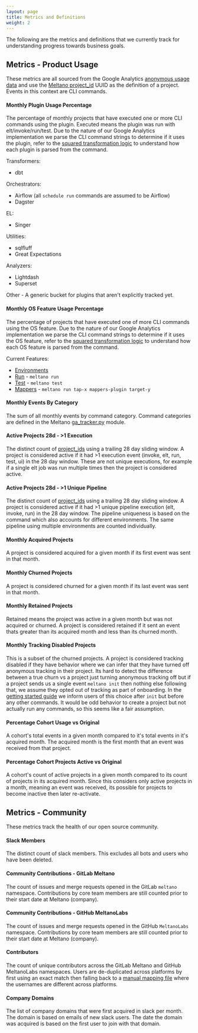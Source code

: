 ```yaml
---
layout: page
title: Metrics and Definitions
weight: 2
---
```


The following are the metrics and definitions that we currently track for understanding progress towards business goals.

## Metrics - Product Usage

These metrics are all sourced from the Google Analytics [anonymous usage data](https://docs.meltano.com/reference/settings#send_anonymous_usage_stats) and use the [Meltano project_id](https://docs.meltano.com/reference/settings#project_id) UUID as the definition of a project.
Events in this context are CLI commands.

#### Monthly Plugin Usage Percentage
The percentage of monthly projects that have executed one or more CLI commands using the plugin.
Executed means the plugin was run with elt/invoke/run/test.
Due to the nature of our Google Analytics implementation we parse the CLI command strings to determine if it uses the plugin, refer to the [squared transformation logic](https://gitlab.com/meltano/squared/-/blob/master/data/transform/models/marts/telemetry/base/ga_commands_parsed.sql) to understand how each plugin is parsed from the command.

Transformers:
- dbt

Orchestrators:
- Airflow (all `schedule run` commands are assumed to be Airflow)
- Dagster

EL:
- Singer

Utilities:
- sqlfluff
- Great Expectations

Analyzers:
- Lightdash
- Superset

Other - A generic bucket for plugins that aren't explicitly tracked yet.

#### Monthly OS Feature Usage Percentage
The percentage of projects that have executed one of more CLI commands using the OS feature.
Due to the nature of our Google Analytics implementation we parse the CLI command strings to determine if it uses the OS feature, refer to the [squared transformation logic](https://gitlab.com/meltano/squared/-/blob/master/data/transform/models/marts/telemetry/base/ga_commands_parsed.sql) to understand how each OS feature is parsed from the command.

Current Features:
- [Environments](https://docs.meltano.com/reference/command-line-interface#environment)
- [Run](https://docs.meltano.com/reference/command-line-interface#run) - `meltano run`
- [Test](https://docs.meltano.com/reference/command-line-interface#test) - `meltano test`
- [Mappers](https://docs.meltano.com/concepts/plugins#mappers) - `meltano run tap-x mappers-plugin target-y`

#### Monthly Events By Category
The sum of all monthly events by command category.
Command categories are defined in the Meltano [ga_tracker.py](https://gitlab.com/meltano/meltano/-/blob/master/src/meltano/core/tracking/ga_tracker.py#L148) module.

#### Active Projects 28d - >1 Execution
The distinct count of [project_ids](https://docs.meltano.com/reference/settings#project_id) using a trailing 28 day sliding window.
A project is considered active if it had >1 execution event (invoke, elt, run, test, ui) in the 28 day window.
These are not unique executions, for example if a single elt job was run multiple times then the project is considered active.

#### Active Projects 28d - >1 Unique Pipeline
The distinct count of [project_ids](https://docs.meltano.com/reference/settings#project_id) using a trailing 28 day sliding window.
A project is considered active if it had >1 unique pipeline execution (elt, invoke, run) in the 28 day window.
The pipeline uniqueness is based on the command which also accounts for different environments.
The same pipeline using multiple environments are counted individually.

#### Monthly Acquired Projects
A project is considered acquired for a given month if its first event was sent in that month.

#### Monthly Churned Projects
A project is considered churned for a given month if its last event was sent in that month.

#### Monthly Retained Projects
Retained means the project was active in a given month but was not acquired or churned.
A project is considered retained if it sent an event thats greater than its acquired month and less than its churned month.

#### Monthly Tracking Disabled Projects
This is a subset of the churned projects.
A project is considered tracking disabled if they have behavior where we can infer that they have turned off anonymous tracking in their project.
Its hard to detect the difference between a true churn vs a project just turning anonymous tracking off but if a project sends us a single event `meltano init` then nothing else following that, we assume they opted out of tracking as part of onboarding.
In the [getting started guide](https://docs.meltano.com/getting-started#create-your-meltano-project) we inform users of this choice after `init` but before any other commands.
It would be odd behavior to create a project but not actually run any commands, so this seems like a fair assumption.

#### Percentage Cohort Usage vs Original
A cohort's total events in a given month compared to it's total events in it's acquired month.
The acquired month is the first month that an event was received from that project.

#### Percentage Cohort Projects Active vs Original
A cohort's count of active projects in a given month compared to its count of projects in its acquired month.
Since this considers only active projects in a month, meaning an event was received, its possible for projects to become inactive then later re-activate.

## Metrics - Community
These metrics track the health of our open source community.

#### Slack Members
The distinct count of slack members.
This excludes all bots and users who have been deleted.

#### Community Contributions - GitLab Meltano
The count of issues and merge requests opened in the GitLab `meltano` namespace.
Contributions by core team members are still counted prior to their start date at Meltano (company).

#### Community Contributions - GitHub MeltanoLabs
The count of issues and merge requests opened in the GitHub `MeltanoLabs` namespace.
Contributions by core team members are still counted prior to their start date at Meltano (company).

#### Contributors
The count of unique contributors across the GitLab Meltano and GitHub MeltanoLabs namespaces.
Users are de-duplicated across platforms by first using an exact match then falling back to a [manual mapping file](https://gitlab.com/meltano/squared/-/blob/master/data/transform/data/contributor_id_mapping.csv) where the usernames are different across platforms.

#### Company Domains
The list of company domains that were first acquired in slack per month.
The domain is based on emails of new slack users.
The date the domain was acquired is based on the first user to join with that domain.
